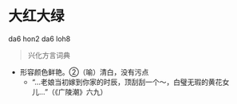 # 大红大绿
da6 hon2 da6 loh8
> 兴化方言词典
- 形容颜色鲜艳。②（喻）清白，没有污点
  - “…老娘当初嫁到你家的时辰，顶刮刮一个～，白璧无瑕的黄花女儿…”（《广陵潮》六九）
